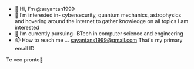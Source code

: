 - 👋 Hi, I’m @sayantan1999
- 👀 I’m interested in- cybersecurity, quantum mechanics, astrophysics and hovering around the internet to gather knowledge on all topics I am interested
- 🌱 I’m currently pursuing- BTech in computer science and engineering
- 📫 How to reach me ...
sayantans1999@gmail.com
That's my primary email ID

Te veo pronto👀

<!---
sayantan1999/sayantan1999 is a ✨ special ✨ repository because its `README.md` (this file) appears on your GitHub profile.
You can click the Preview link to take a look at your changes.
--->
